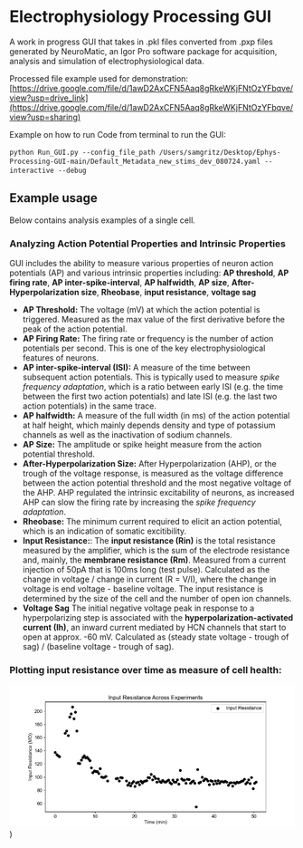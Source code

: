 # Electrophysiology Processing GUI 

A work in progress GUI that takes in .pkl files converted from .pxp files generated by NeuroMatic, an Igor Pro software package for acquisition, analysis and simulation of electrophysiological data. 

Processed file example used for demonstration: [https://drive.google.com/file/d/1awD2AxCFN5Aaq8gRkeWKjFNtOzYFbqve/view?usp=drive_link](https://drive.google.com/file/d/1awD2AxCFN5Aaq8gRkeWKjFNtOzYFbqve/view?usp=sharing) 

Example on how to run Code from terminal to run the GUI:

```
python Run_GUI.py --config_file_path /Users/samgritz/Desktop/Ephys-Processing-GUI-main/Default_Metadata_new_stims_dev_080724.yaml --interactive --debug

```

## Example usage

Below contains analysis examples of a single cell. 

### Analyzing Action Potential Properties and Intrinsic Properties
GUI includes the ability to measure various properties of neuron action potentials (AP) and various intrinsic properties including: **AP threshold**, **AP firing rate**, **AP inter-spike-interval**, **AP halfwidth**, **AP size**, **After-Hyperpolarization size**, **Rheobase**, **input resistance**, **voltage sag**

- **AP Threshold:** The voltage (mV) at which the action potential is triggered. Measured as the max value of the first derivative before the peak of the action potential.
- **AP Firing Rate:** The firing rate or frequency is the number of action potentials per second. This is one of the key electrophysiological features of neurons.
- **AP inter-spike-interval (ISI):** A measure of the time between subsequent action potentials. This is typically used to measure _spike frequency adaptation_, which is a ratio between early ISI (e.g. the time between the first two action potentials) and late ISI (e.g. the last two action potentials) in the same trace.
- **AP halfwidth:** A measure of the full width (in ms) of the action potential at half height, which mainly depends density and type of potassium channels as well as the inactivation of sodium channels.
- **AP Size:** The amplitude or spike height measure from the action potential threshold.
- **After-Hyperpolarization Size:** After Hyperpolarization (AHP), or the trough of the voltage response, is measured as the voltage difference between the action potential threshold and the most negative voltage of the AHP. AHP regulated the intrinsic excitability of neurons, as increased AHP can slow the firing rate by increasing the _spike frequency adaptation_.
-  **Rheobase:** The minimum current required to elicit an action potential, which is an indication of somatic excitibility.
-  **Input Resistance:**: The **input resistance (Rin)** is the total resistance measured by the amplifier, which is the sum of the electrode resistance and, mainly, the **membrane resistance (Rm)**. Measured from a current injection of 50pA that is 100ms long (test pulse). Calculated as the change in voltage / change in current (R = V/I), where the change in voltage is end voltage - baseline voltage.
The input resistance is determined by the size of the cell and the number of open ion channels.
- **Voltage Sag** The initial negative voltage peak in response to a hyperpolarizing step is associated with the **hyperpolarization-activated current (Ih)**, an inward current mediated by HCN channels that start to open at approx. -60 mV. Calculated as (steady state voltage - trough of sag) / (baseline voltage - trough of sag).

### Plotting input resistance over time as measure of cell health:

![Plotting Input resistance across time in a single cell](https://github.com/samuelgritz/Ephys-Processing-GUI/blob/main/07022024_c2_BTSP_inp_res.png))
  
  















